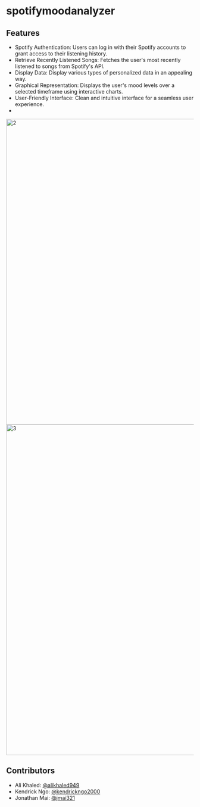 # spotifymoodanalyzer
## Features
* Spotify Authentication: Users can log in with their Spotify accounts to grant access to their listening history.  
* Retrieve Recently Listened Songs: Fetches the user's most recently listened to songs from Spotify's API.  
* Display Data: Display various types of personalized data in an appealing way.
* Graphical Representation: Displays the user's mood levels over a selected timeframe using interactive charts.  
* User-Friendly Interface: Clean and intuitive interface for a seamless user experience.
* 
<img width="820" alt="2" src="https://github.com/jmai321/spotifymoodanalyzer/assets/74437325/d11f34f0-59c3-446f-b751-a8a0c73814a3">
<img width="888" alt="3" src="https://github.com/jmai321/spotifymoodanalyzer/assets/74437325/71ceaf2a-ae7e-4b13-9ff2-423b652552e7">



## Contributors
* Ali Khaled: [@alikhaled949](https://github.com/ali-khaled-949)
* Kendrick Ngo: [@kendrickngo2000](https://github.com/kendrickngo2000)
* Jonathan Mai: [@jmai321](https://github.com/jmai321)
